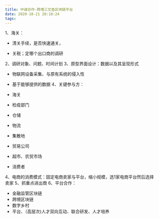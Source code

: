 ```yaml
---
title: 中诚合作-跨境三文鱼区块链平台
date: 2020-10-21 20:10:24
tags:
---
```


1、海关：

- 清关手续，是否快速通关，

- 关税；定哪个出口商的调研

2、调研对象、问题、时间计划
3、原型界面设计：数据以及其呈现形式
- 物联网设备采集、与原有系统的侵入性

- 基于能够提供的数据
  4、关键参与方：

- 海关
  
- 检疫部门
  
- 仓储
  
- 物流
  
- 集散地
  
- 贸易公司
  
- 超市、农贸市场
  
- 消费者
  

4、电商的消费模式：固定电商卖家与平台，缩小规模，选1家电商平台然后选择卖家
5、抓重点进出商
6、平台合作：
- 金融监管区块链
- 跨境区块链
- 数字乡村
- 平台、（高层次)人才双向互动、联合研发、人才培养